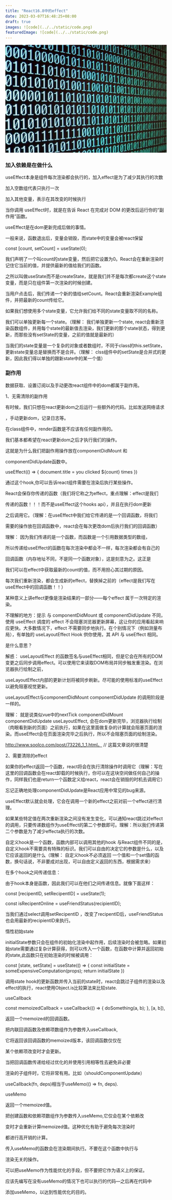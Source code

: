 ```yaml
---
title: "React16.8中的effect"
date: 2023-03-07T16:48:25+08:00
draft: true
images: ![code](../../static/code.png)
featuredImage: ![code](../../static/code.png)
---
```


![code](../../static/code.png)

### 加入依赖是在做什么
useEffect本身是组件每次渲染都会执行的，加入effect是为了减少其执行的次数

加入空数组代表只执行一次

加入其他变量，表示在其改变的时候执行

当你调用 useEffect时，就是在告诉 React 在完成对 DOM 的更改后运行你的“副作用”函数。

useEffect是在dom更新完成后做的事情。

一般来说，函数退出后，变量会销毁，而state中的变量会被react保留

const [count, setCount] = useState(0);

我们声明了一个叫count的state变量，然后把它设置为0。React会在重新渲染时记住它当前的值，并提供最新的值给我们的函数。

之所以叫做useState而不是createState，就是我们并不是每次都create这个state变量，而是只在组件第一次渲染的时候创建。

当用户点击后，我们传递一个新的值给setCount。React会重新渲染Example组件，并把最新的count传给它。

如果我们想使用多个state变量，它允许我们给不同的state变量取不同的名称。

我们可以单独更新每一个state。（理解： 我们单独更新一个state, react会重新渲染函数组件，并用每个state的最新值去渲染，我们更新的那个state状态，得到更新，而那些没有setState的变量，之前的值就是最新的）

当我们的state变量是一个复杂的对象或者数组时，不同于class的this.setState，更新state变量总是替换而不是合并。（理解： clss组件中的setState是合并式的更新，因此我们得以单独的跟新state中的某一个值）

### 副作用
数据获取、设置订阅以及手动更改react组件中的dom都属于副作用。

1、无需清除的副作用

有时候，我们只想在react更新dom之后运行一些额外的代码。比如发送网络请求

，手动更新dom，记录日志等。

在class组件中，render函数是不应该有任何副作用的。

我们基本都希望在react更新dom之后才执行我们的操作。

这就是为什么我们把副作用操作放在componentDidMount 和

componentDidUpdate函数中。

useEffect(() => {
document.title = you clicked ${count} times
})

通过这个hook,你可以告诉react组件需要在渲染后执行某些操作。

React会保存你传递的函数（我们将它称之为effect，重点理解：effect是我们

传递的函数！！！而不是useEffect这个hooks api），并且在执行dom更新

之后调用它。（理解：在useEffect中我们给它传递的是一个回调函数，将我们

需要的操作放在回调函数中，react会在每次更改dom后执行我们的回调函数）

理解： 因为我们传递的是一个函数，而函数是一个引用数据类型的数组，

所以传递给useEffect的函数在每次渲染中都会不一样，每次渲染都会有自己的

回调函数（内存地址不同，不是同一个函数对象），这是刻意为之。这正是

我们可以在effect中获取最新的count的值，而不用担心其过期的原因。

每次我们重新渲染，都会生成新的effect，替换掉之前的（effect是我们写在useEffect中的回调函数！！）

某种意义上讲effect更像是渲染结果的一部分——每个effect 属于一次特定的渲染。

不理解的地方：提示
与 componentDidMount 或 componentDidUpdate 不同，使用 useEffect 调度的 effect 不会阻塞浏览器更新屏幕，这让你的应用看起来响应更快。大多数情况下，effect 不需要同步地执行。在个别情况下（例如测量布局），有单独的 useLayoutEffect Hook 供你使用，其 API 与 useEffect 相同。

是什么意思？

解惑： useLayoutEffect 的函数签名与useEffect相同，但是它会在所有的DOM变更之后同步调用effect。可以使用它来读取DOM布局并同步触发重渲染。在浏览器执行绘制之前，

useLayoutEffect内部的更新计划将被同步刷新。尽可能的使用标准的useEffect以避免阻塞视觉更新。

useLayoutEffect与componentDidMount componentDidUpdate 的调用阶段是一样的。

理解： 就是说类似vue中的nextTick componentDidMount componentDidUpdate useLayoutEffect, 会在dom更新完毕，浏览器执行绘制（肉眼看到新的页面）之前执行，如果在这里面做复杂的计算就会阻塞页面的渲染。而useEffect会在页面渲染完毕之后执行，所以不会阻塞页面的绘制渲染。

http://www.soolco.com/post/73226_1_1.html。 // 这篇文章说的很清楚

2、需要清除的effect

如果你的effect返回一个函数，react将会在执行清除操作时调用它（理解：写在这里的回调函数会在react卸载的时候执行，你可以在这块空间做任何自己的操作，同样我们也是return一个函数定义给react，react会在销毁的时机去调用它）

忘记正确地处理componentDidUpdate是React应用中常见的bug来源。

useEffect默认就会处理，它会在调用一个新的effect之前对前一个effect进行清理。

如果某些特定值在两次重新渲染之间没有发生变化，可以通知react跳过对effect的调用，只要传递数组作为useEffect的第二个参数即可。理解：所以我们传递第二个参数是为了减少effecta执行的次数。

自定义hook是一个函数，函数内部可以调用其他的hook
与React组件不同的是，自定义hook不需要具有特殊的标识。我们可以自由的决定它的参数是什么，以及它应该返回的是什么（理解： 自定义hook不必须返回 一个值和一个set值的函数，换句话说，不非要成对出现，可以自由定义返回的东西，根据需求来）

在多个hook之间传递信息：

由于hook本身是函数，因此我们可以在他们之间传递信息。就像下面这样：

const [recipentID, setRecipentID] = useState(1);

const isRecipentOnline = useFriendStatus(recipientID);

当我们通过select调用setRecipentID ，改变了recipentID后，useFriendStatus也会用最新的recipientID来执行。

惰性初始state

initialState参数只会在组件的初始化渲染中起作用，后续渲染时会被忽略。如果初始state需要通过复杂计算获得，则可以传入一个函数，在函数中计算并返回初始的state,此函数只在初始渲染的时候被调用：

const [state, setState] = useState(() => {
const initialState = someExpensiveComputation(props);
return initialState
})

调用state hook的更新函数并传入当前的state时，react会跳过子组件的渲染以及effect的执行，react使用Object.is比较算法来比较state.

useCallback

const memoizedCallback = useCallback(() => {
doSomething(a, b);
}, [a, b]),

返回一个memoized的回调函数。

把内联回调函数及依赖项数组作为参数传入useCallback,

它将返回该回调函数的memoized版本，该回调函数仅仅在

某个依赖项改变时才会更新。

当把回调函数传递给经过优化的并使用引用相等性去避免非必要

渲染的子组件时，它将非常有用。比如（shouldComponentUpdate）

useCallback(fn, deps)相当于useMemo(() => fn, deps).

useMemo

返回一个memoized值。

把创建函数和依赖项数组作为参数传入useMemo,它仅会在某个依赖改

变时才会重新计算memoized值。这种优化有助于避免每次渲染时

都进行高开销的计算。

传入useMemo的函数会在渲染期间执行。不要在这个函数中执行与

渲染无关的操作。

可以把useMemo作为性能优化的手段，但不要把它作为语义上的保证。

应该先编写在没有useMemo的情况下也可以执行的代码—之后再在代码中

添加useMemo，以达到性能优化的目的。